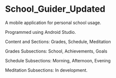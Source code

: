 # School_Guider_Updated
A mobile application for personal school usage.

Programmed using Android Studio. 

Content and Sections: 
Grades, Schedule, Meditation

Grades Subsections: 
School, Achievements, Goals

Schedule Subsections:
Morning, Afternoon, Evening

Meditation Subsections:
In development. 
